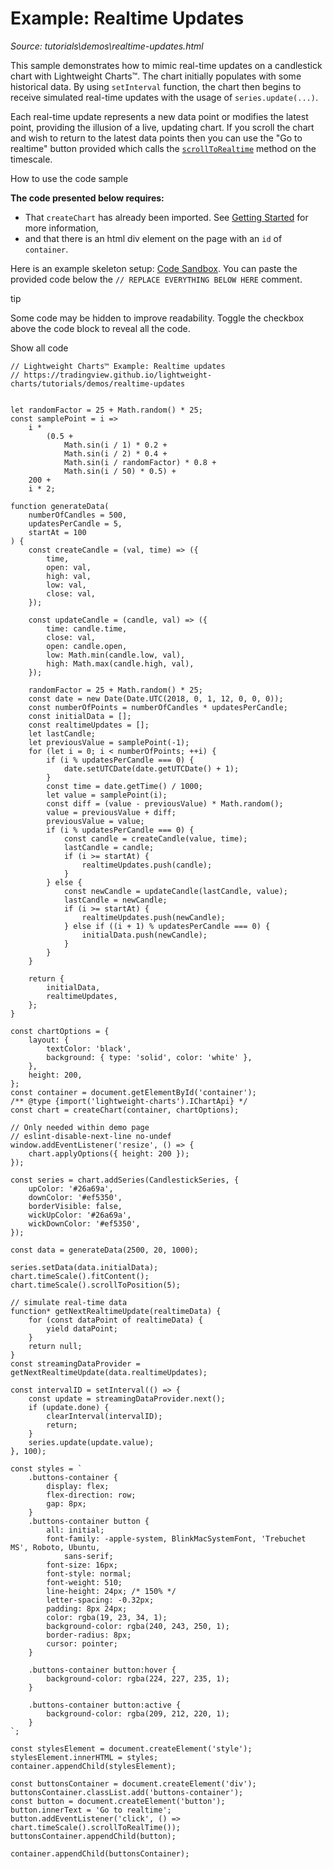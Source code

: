 # Example: Realtime Updates

*Source: tutorials\demos\realtime-updates.html*

This sample demonstrates how to mimic real-time updates on a candlestick chart with Lightweight Charts™. The chart initially populates with some historical data. By using `setInterval` function, the chart then begins to receive simulated real-time updates with the usage of `series.update(...)`.

Each real-time update represents a new data point or modifies the latest point, providing the illusion of a live, updating chart. If you scroll the chart and wish to return to the latest data points then you can use the "Go to realtime" button provided which calls the [`scrollToRealtime`](../../docs/api/interfaces/ITimeScaleApi.html#scrolltorealtime) method on the timescale.

How to use the code sample

**The code presented below requires:**

  * That `createChart` has already been imported. See [Getting Started](../../docs.html#creating-a-chart) for more information,
  * and that there is an html div element on the page with an `id` of `container`.

Here is an example skeleton setup: [Code Sandbox](https://codesandbox.io/s/lightweight-charts-skeleton-n67pm6). You can paste the provided code below the `// REPLACE EVERYTHING BELOW HERE` comment.

tip

Some code may be hidden to improve readability. Toggle the checkbox above the code block to reveal all the code.

Show all code
    
    
    // Lightweight Charts™ Example: Realtime updates  
    // https://tradingview.github.io/lightweight-charts/tutorials/demos/realtime-updates  
      
      
    let randomFactor = 25 + Math.random() * 25;  
    const samplePoint = i =>  
        i *  
            (0.5 +  
                Math.sin(i / 1) * 0.2 +  
                Math.sin(i / 2) * 0.4 +  
                Math.sin(i / randomFactor) * 0.8 +  
                Math.sin(i / 50) * 0.5) +  
        200 +  
        i * 2;  
      
    function generateData(  
        numberOfCandles = 500,  
        updatesPerCandle = 5,  
        startAt = 100  
    ) {  
        const createCandle = (val, time) => ({  
            time,  
            open: val,  
            high: val,  
            low: val,  
            close: val,  
        });  
      
        const updateCandle = (candle, val) => ({  
            time: candle.time,  
            close: val,  
            open: candle.open,  
            low: Math.min(candle.low, val),  
            high: Math.max(candle.high, val),  
        });  
      
        randomFactor = 25 + Math.random() * 25;  
        const date = new Date(Date.UTC(2018, 0, 1, 12, 0, 0, 0));  
        const numberOfPoints = numberOfCandles * updatesPerCandle;  
        const initialData = [];  
        const realtimeUpdates = [];  
        let lastCandle;  
        let previousValue = samplePoint(-1);  
        for (let i = 0; i < numberOfPoints; ++i) {  
            if (i % updatesPerCandle === 0) {  
                date.setUTCDate(date.getUTCDate() + 1);  
            }  
            const time = date.getTime() / 1000;  
            let value = samplePoint(i);  
            const diff = (value - previousValue) * Math.random();  
            value = previousValue + diff;  
            previousValue = value;  
            if (i % updatesPerCandle === 0) {  
                const candle = createCandle(value, time);  
                lastCandle = candle;  
                if (i >= startAt) {  
                    realtimeUpdates.push(candle);  
                }  
            } else {  
                const newCandle = updateCandle(lastCandle, value);  
                lastCandle = newCandle;  
                if (i >= startAt) {  
                    realtimeUpdates.push(newCandle);  
                } else if ((i + 1) % updatesPerCandle === 0) {  
                    initialData.push(newCandle);  
                }  
            }  
        }  
      
        return {  
            initialData,  
            realtimeUpdates,  
        };  
    }  
      
    const chartOptions = {  
        layout: {  
            textColor: 'black',  
            background: { type: 'solid', color: 'white' },  
        },  
        height: 200,  
    };  
    const container = document.getElementById('container');  
    /** @type {import('lightweight-charts').IChartApi} */  
    const chart = createChart(container, chartOptions);  
      
    // Only needed within demo page  
    // eslint-disable-next-line no-undef  
    window.addEventListener('resize', () => {  
        chart.applyOptions({ height: 200 });  
    });  
      
    const series = chart.addSeries(CandlestickSeries, {  
        upColor: '#26a69a',  
        downColor: '#ef5350',  
        borderVisible: false,  
        wickUpColor: '#26a69a',  
        wickDownColor: '#ef5350',  
    });  
      
    const data = generateData(2500, 20, 1000);  
      
    series.setData(data.initialData);  
    chart.timeScale().fitContent();  
    chart.timeScale().scrollToPosition(5);  
      
    // simulate real-time data  
    function* getNextRealtimeUpdate(realtimeData) {  
        for (const dataPoint of realtimeData) {  
            yield dataPoint;  
        }  
        return null;  
    }  
    const streamingDataProvider = getNextRealtimeUpdate(data.realtimeUpdates);  
      
    const intervalID = setInterval(() => {  
        const update = streamingDataProvider.next();  
        if (update.done) {  
            clearInterval(intervalID);  
            return;  
        }  
        series.update(update.value);  
    }, 100);  
      
    const styles = `  
        .buttons-container {  
            display: flex;  
            flex-direction: row;  
            gap: 8px;  
        }  
        .buttons-container button {  
            all: initial;  
            font-family: -apple-system, BlinkMacSystemFont, 'Trebuchet MS', Roboto, Ubuntu,  
                sans-serif;  
            font-size: 16px;  
            font-style: normal;  
            font-weight: 510;  
            line-height: 24px; /* 150% */  
            letter-spacing: -0.32px;  
            padding: 8px 24px;  
            color: rgba(19, 23, 34, 1);  
            background-color: rgba(240, 243, 250, 1);  
            border-radius: 8px;  
            cursor: pointer;  
        }  
      
        .buttons-container button:hover {  
            background-color: rgba(224, 227, 235, 1);  
        }  
      
        .buttons-container button:active {  
            background-color: rgba(209, 212, 220, 1);  
        }  
    `;  
      
    const stylesElement = document.createElement('style');  
    stylesElement.innerHTML = styles;  
    container.appendChild(stylesElement);  
      
    const buttonsContainer = document.createElement('div');  
    buttonsContainer.classList.add('buttons-container');  
    const button = document.createElement('button');  
    button.innerText = 'Go to realtime';  
    button.addEventListener('click', () => chart.timeScale().scrollToRealTime());  
    buttonsContainer.appendChild(button);  
      
    container.appendChild(buttonsContainer);  
    
